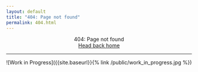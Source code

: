 ```yaml
---
layout: default
title: "404: Page not found"
permalink: 404.html
---
```


<div class="page" markdown="1" style="text-align:center">
  404: Page not found
  <br>
  <a href="{{ site.baseurl }}/">Head back home</a>
  <hr>
  ![Work in Progress]({{site.baseurl}}{% link /public/work_in_progress.jpg %})
</div>